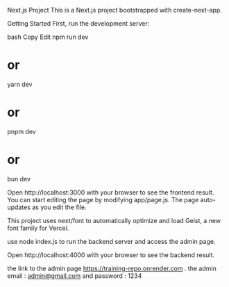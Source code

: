 Next.js Project
This is a Next.js project bootstrapped with create-next-app.

Getting Started
First, run the development server:

bash
Copy
Edit
npm run dev

# or

yarn dev

# or

pnpm dev

# or

bun dev

Open http://localhost:3000 with your browser to see the frontend result.
You can start editing the page by modifying app/page.js. The page auto-updates as you edit the file.

This project uses next/font to automatically optimize and load Geist, a new font family for Vercel.

use node index.js to run the backend server and access the admin page.

Open http://localhost:4000 with your browser to see the backend result.

the link to the admin page https://training-repo.onrender.com .
the admin email : admin@gmail.com and password : 1234

